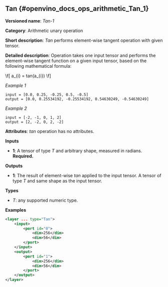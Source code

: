 ## Tan <a name="Tan"></a> {#openvino_docs_ops_arithmetic_Tan_1}

**Versioned name**: *Tan-1*

**Category**: Arithmetic unary operation

**Short description**: *Tan* performs element-wise tangent operation with given tensor.

**Detailed description**:  Operation takes one input tensor and performs the element-wise tangent function on a given input tensor, based on the following mathematical formula:

\f[
a_{i} = tan(a_{i})
\f]

*Example 1*

    input = [0.0, 0.25, -0.25, 0.5, -0.5]
    output = [0.0, 0.25534192, -0.25534192, 0.54630249, -0.54630249]

*Example 2*

    input = [-2, -1, 0, 1, 2]
    output = [2, -2, 0, 2, -2]

**Attributes**: *tan*  operation has no attributes.

**Inputs**

* **1**: A tensor of type *T* and arbitrary shape, measured in radians. **Required.**

**Outputs**

* **1**: The result of element-wise *tan* applied to the input tensor. A tensor of type *T* and same shape as the input tensor.

**Types**

* *T*: any supported numeric type.


**Examples**

```xml
<layer ... type="Tan">
    <input>
        <port id="0">
            <dim>256</dim>
            <dim>56</dim>
        </port>
    </input>
    <output>
        <port id="1">
            <dim>256</dim>
            <dim>56</dim>
        </port>
    </output>
</layer>
```
